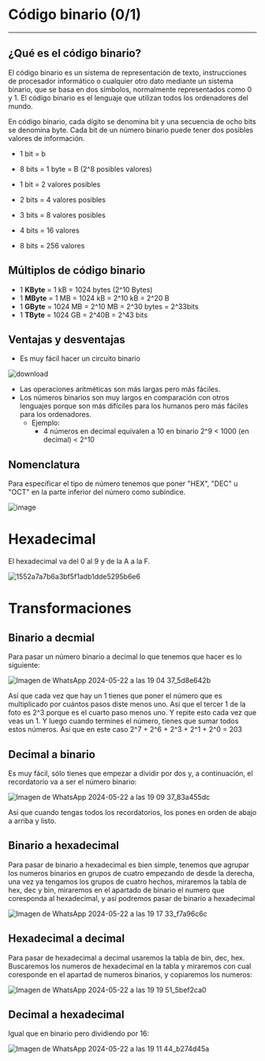 # Código binario (0/1)
---
## ¿Qué es el código binario?
El código binario es un sistema de representación de texto, instrucciones de procesador informático o cualquier otro dato mediante un sistema binario, que se basa en dos símbolos, normalmente representados como 0 y 1. El código binario es el lenguaje que utilizan todos los ordenadores del mundo.


En código binario, cada dígito se denomina bit y una secuencia de ocho bits se denomina byte. Cada bit de un número binario puede tener dos posibles valores de información. 

- 1 bit = b
- 8 bits = 1 byte = B (2^8 posibles valores)


- 1 bit = 2 valores posibles
- 2 bits = 4 valores posibles
- 3 bits = 8 valores posibles
- 4 bits = 16 valores
- 8 bits = 256 valores 



## Múltiplos de código binario
- 1 **KByte** = 1 kB = 1024 bytes (2^10 Bytes)
- 1 **MByte** = 1 MB = 1024 kB = 2^10 kB = 2^20 B
- 1 **GByte** = 1024 MB = 2^10 MB = 2^30 bytes = 2^33bits
- 1 **TByte** = 1024 GB = 2^40B = 2^43 bits
## Ventajas y desventajas
- Es muy fácil hacer un circuito binario


![download](https://github.com/Spaikyjordi/J25-programming-jordi/assets/144990855/8abe60d4-33e7-43bd-b892-986a5d198545)
- Las operaciones aritméticas son más largas pero más fáciles.
- Los números binarios son muy largos en comparación con otros lenguajes porque son más difíciles para los humanos pero más fáciles para los ordenadores.
    - Ejemplo:
      - 4 números en decimal equivalen a 10 en binario 2^9 < 1000 (en decimal) < 2^10
## Nomenclatura
Para especificar el tipo de número tenemos que poner "HEX", "DEC" u "OCT" en la parte inferior del número como subíndice.


![image](https://github.com/Spaikyjordi/J25-programming-jordi/assets/144990855/59c007f2-5ce4-4d57-9942-d539bb915e77)

# Hexadecimal
El hexadecimal va del 0 al 9 y de la A a la F. 


![1552a7a7b6a3bf5f1adb1dde5295b6e6](https://github.com/Spaikyjordi/J25-programming-jordi/assets/144990855/92dd8a73-975b-4ae2-ba6f-7cade85762e4)

# Transformaciones
## Binario a decmial
Para pasar un número binario a decimal lo que tenemos que hacer es lo siguiente:


![Imagen de WhatsApp 2024-05-22 a las 19 04 37_5d8e642b](https://github.com/LizardMestre689/J25-Programming/assets/144990985/6654a631-5d40-4c21-886a-7a65ee135d61)



Así que cada vez que hay un 1 tienes que poner el número que es multiplicado por cuántos pasos diste menos uno. Así que el tercer 1 de la foto es 2^3 porque es el cuarto paso menos uno. Y repite esto cada vez que veas un 1. Y luego cuando termines el número, tienes que sumar todos estos números. Así que en este caso 2^7 + 2^6 + 2^3 + 2^1 + 2^0 = 203


## Decimal a binario
Es muy fácil, sólo tienes que empezar a dividir por dos y, a continuación, el recordatorio va a ser el número binario:


![Imagen de WhatsApp 2024-05-22 a las 19 09 37_83a455dc](https://github.com/LizardMestre689/J25-Programming/assets/144990985/73fb6fa2-b19b-4a31-80c0-4e6d4ba93091)



Así que cuando tengas todos los recordatorios, los pones en orden de abajo a arriba y listo.

## Binario a hexadecimal
Para pasar de binario a hexadecimal es bien simple, tenemos que agrupar los numeros binarios en grupos de cuatro empezando de desde la derecha, una vez ya tengamos los grupos de cuatro hechos, miraremos la tabla de hex, dec y bin, miraremos en el apartado de binario el numero que coresponda al hexadecimal, y así podremos pasar de binario a hexadecimal


![Imagen de WhatsApp 2024-05-22 a las 19 17 33_f7a96c6c](https://github.com/LizardMestre689/J25-Programming/assets/144990985/f2a5205b-1ccb-495b-b45b-e1dae4471e97)


## Hexadecimal a decimal
Para pasar de hexadecimal a decimal usaremos la tabla de bin, dec, hex. Buscaremos los numeros de hexadecimal en la tabla y miraremos con cual coresponde en el apartad de numeros binarios, y copiaremos los numeros:


![Imagen de WhatsApp 2024-05-22 a las 19 19 51_5bef2ca0](https://github.com/LizardMestre689/J25-Programming/assets/144990985/c73d3c72-03ee-48b5-a7fa-615d645427aa)


## Decimal a hexadecimal
Igual que en binario pero dividiendo por 16:


![Imagen de WhatsApp 2024-05-22 a las 19 11 44_b274d45a](https://github.com/LizardMestre689/J25-Programming/assets/144990985/95e50212-d988-440d-8d33-56dc0b80b40d)


